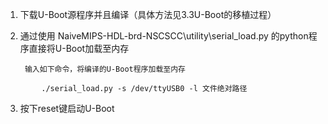 1. 下载U-Boot源程序并且编译（具体方法见3.3U-Boot的移植过程）
2. 通过使用 NaiveMIPS-HDL-brd-NSCSCC\utility\serial\_load.py 的python程序直接将U-Boot加载至内存

        输入如下命令，将编译的U-Boot程序加载至内存

```
        ./serial_load.py -s /dev/ttyUSB0 -l 文件绝对路径
```

3. 按下reset键启动U-Boot

